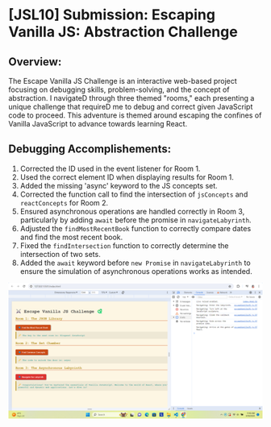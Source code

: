# [JSL10] Submission: Escaping Vanilla JS: Abstraction Challenge

## Overview:
The Escape Vanilla JS Challenge is an interactive web-based project focusing on debugging skills, problem-solving, and the concept of abstraction. I navigateD through three themed "rooms," each presenting a unique challenge that requireD me to debug and correct given JavaScript code to proceed. This adventure is themed around escaping the confines of Vanilla JavaScript to advance towards learning React.

## Debugging Accomplishements:

1. Corrected the ID used in the event listener for Room 1.
2. Used the correct element ID when displaying results for Room 1.
3. Added the missing 'async' keyword to the JS concepts set.
4. Corrected the function call to find the intersection of `jsConcepts` and `reactConcepts` for Room 2.
5. Ensured asynchronous operations are handled correctly in Room 3, particularly by adding `await` before the promise in `navigateLabyrinth`.
6. Adjusted the `findMostRecentBook` function to correctly compare dates and find the most recent book.
7. Fixed the `findIntersection` function to correctly determine the intersection of two sets.
8. Added the `await` keyword before `new Promise` in `navigateLabyrinth` to ensure the simulation of asynchronous operations works as intended.

![alt text](MyJSL10Solution.png)

